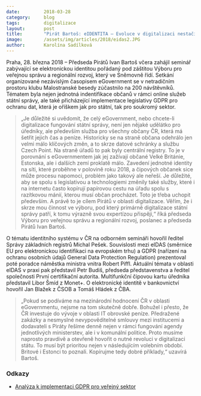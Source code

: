 ```yaml
---
date:         2018-03-28
category:     blog
tags:         digitalizace
layout:       post
title:        "Pirát Bartoš: eIDENTITA – Evoluce v digitalizaci nestačí. Potřebujeme skutečnou revoluci"
image:        /assets/img/articles/2018/eidas2.JPG
author:       Karolína Sadílková
---
```


Praha, 28. března 2018 – Předseda Pirátů Ivan Bartoš včera zahájil seminář zabývající se elektronickou identitou pořádaný pod záštitou Výboru pro veřejnou správu a regionální rozvoj, který ve Sněmovně řídí. Setkání organizované nezávislým časopisem eGovernment se v netradičním prostoru klubu Malostranské besedy zúčastnilo na 200 návštěvníků. Tématem byla nejen jednotná indentifikace občanů v rámci online služeb státní správy, ale také přicházející implementace legislativy GDPR pro ochranu dat, která je oříškem jak pro státní, tak pro soukromý sektor.

> „Je důležité si uvědomit, že celý eGovernment, nebo chcete-li digitalizace fungování státní správy, není jen nějaké udělátko pro úředníky, ale především služba pro všechny občany ČR, která má šetřit jejich čas a peníze. Historicky se na straně občana odehrálo jen velmi málo klíčových změn, a to skrze datové schránky a službu Czech Point. Na straně úřadů to pak byly centrální registry. To je v porovnání s eGovernmentem jak jej zažívají občané Velké Británie, Estonska, ale i dalších zemí proklatě málo. Zavedení jednotné identity na síti, které proběhne v polovině roku 2018, a čipových občanek sice může procesu napomoci, problém jako takový ale neřeší. Je důležité, aby se spolu s legislativou a technologiemi změnily také služby, které i na internetu často kopírují papírovou cestu na úřadu spolu s razítkovou mánií, kterou musí občan procházet. Toto je třeba uchopit především. A právě to je cílem Pirátů v oblasti digitalizace. Věřím, že i skrze mou činnost ve výboru, pod který primárně digitalizace státní správy patří, k tomu výrazně svou expertízou přispěji,“ říká předseda Výboru pro veřejnou správu a regionální rozvoj, poslanec a předseda Pirátů Ivan Bartoš.

O tématu identitního systému v ČR na odborném semináři hovořil ředitel Správy základních registrů Michal Pešek. Souvislosti mezi eIDAS (směrnice EU pro elektronickou identifikaci na evropském trhu) a GDPR (nařízení na ochranu osobních údajů General Data Protection Regulation) prezentoval poté poradce náměstka ministra vnitra Robert Piffl. Aktuální témata v oblasti eIDAS v praxi pak představil Petr Budiš, předseda představenstva a ředitel společnosti První certifikační autorita. Multifunkční čipovou kartu úředníka představil Libor Šmíd z Monet+. O elektronické identitě v bankovnictví hovořil Jan Blažek z ČSOB a Tomáš Hládek z ČBA.

> „Pokud se podíváme na mezinárodní hodnocení ČR v oblasti eGovernmentu, nejsme na tom skutečně dobře. Bohužel i přesto, že ČR investuje do vývoje v oblasti IT obrovské peníze. Předražené zakázky a nesmyslné nevypověditelné smlouvy mezi institucemi a dodavateli s Piráty řešíme denně nejen v rámci fungování agendy jednotlivých ministerstev, ale i v komunální politice. Proto musíme naprosto pravdivě a otevřeně hovořit o nutné revoluci v digitalizaci státu. To musí být prioritou nejen v následujícím volebním období. Britové i Estonci to poznali. Kopírujme tedy dobré příklady,“ uzavírá Bartoš.

### Odkazy 

* [Analýza k implementaci GDPR pro veřejný sektor](https://github.com/Kedrigern/Kedrigern.github.io/blob/master/assets/pdf/GDPR-analyza.pdf)

